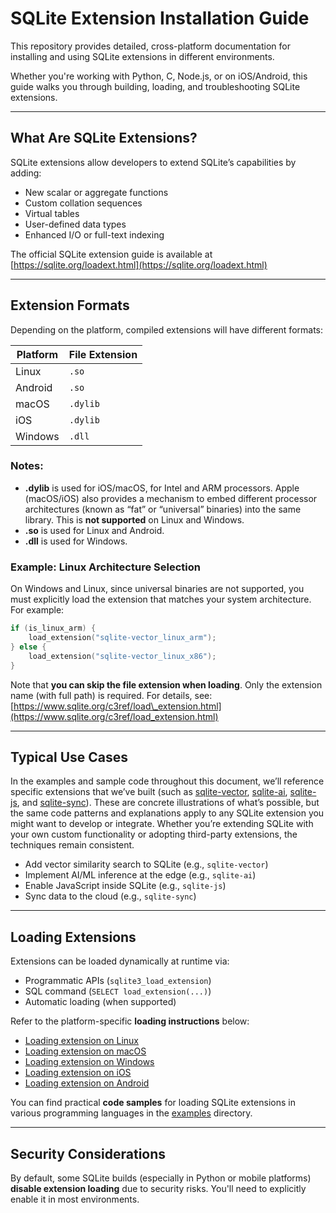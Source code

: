 # SQLite Extension Installation Guide

This repository provides detailed, cross-platform documentation for installing and using SQLite extensions in different environments.

Whether you're working with Python, C, Node.js, or on iOS/Android, this guide walks you through building, loading, and troubleshooting SQLite extensions.

---

## What Are SQLite Extensions?

SQLite extensions allow developers to extend SQLite’s capabilities by adding:

* New scalar or aggregate functions
* Custom collation sequences
* Virtual tables
* User-defined data types
* Enhanced I/O or full-text indexing

The official SQLite extension guide is available at [https://sqlite.org/loadext.html](https://sqlite.org/loadext.html)

---

## Extension Formats

Depending on the platform, compiled extensions will have different formats:

| Platform | File Extension |
| -------- | -------------- |
| Linux    | `.so`          |
| Android  | `.so`          |
| macOS    | `.dylib`       |
| iOS      | `.dylib`       |
| Windows  | `.dll`         |

### Notes:

* **.dylib** is used for iOS/macOS, for Intel and ARM processors. Apple (macOS/iOS) also provides a mechanism to embed different processor architectures (known as “fat” or “universal” binaries) into the same library. This is **not supported** on Linux and Windows.
* **.so** is used for Linux and Android.
* **.dll** is used for Windows.

### Example: Linux Architecture Selection

On Windows and Linux, since universal binaries are not supported, you must explicitly load the extension that matches your system architecture. For example:

```c
if (is_linux_arm) {
    load_extension("sqlite-vector_linux_arm");
} else {
    load_extension("sqlite-vector_linux_x86");
}
```

Note that **you can skip the file extension when loading**. Only the extension name (with full path) is required.
For details, see: [https://www.sqlite.org/c3ref/load\_extension.html](https://www.sqlite.org/c3ref/load_extension.html)

---

## Typical Use Cases

In the examples and sample code throughout this document, we’ll reference specific extensions that we’ve built (such as [sqlite-vector](https://github.com/sqliteai/sqlite-vector), [sqlite-ai](https://github.com/sqliteai/sqlite-ai), [sqlite-js](https://github.com/sqliteai/sqlite-js), and [sqlite-sync](https://github.com/sqliteai/sqlite-sync)). These are concrete illustrations of what’s possible, but the same code patterns and explanations apply to any SQLite extension you might want to develop or integrate. Whether you’re extending SQLite with your own custom functionality or adopting third-party extensions, the techniques remain consistent.
* Add vector similarity search to SQLite (e.g., `sqlite-vector`)
* Implement AI/ML inference at the edge (e.g., `sqlite-ai`)
* Enable JavaScript inside SQLite (e.g., `sqlite-js`)
* Sync data to the cloud (e.g., `sqlite-sync`)

---

## Loading Extensions

Extensions can be loaded dynamically at runtime via:

* Programmatic APIs (`sqlite3_load_extension`)
* SQL command (`SELECT load_extension(...)`)
* Automatic loading (when supported)

Refer to the platform-specific **loading instructions** below:

* [Loading extension on Linux](platforms/linux.md)
* [Loading extension on macOS](platforms/macos.md)
* [Loading extension on Windows](platforms/windows.md)
* [Loading extension on iOS](platforms/ios.md)
* [Loading extension on Android](platforms/android.md)

You can find practical **code samples** for loading SQLite extensions in various programming languages in the [examples](examples) directory.

---

## Security Considerations

By default, some SQLite builds (especially in Python or mobile platforms) **disable extension loading** due to security risks. You'll need to explicitly enable it in most environments.
